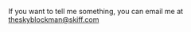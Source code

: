 If you want to tell me something, you can email me at [theskyblockman@skiff.com](mailto://theskyblockman@skiff.com)
